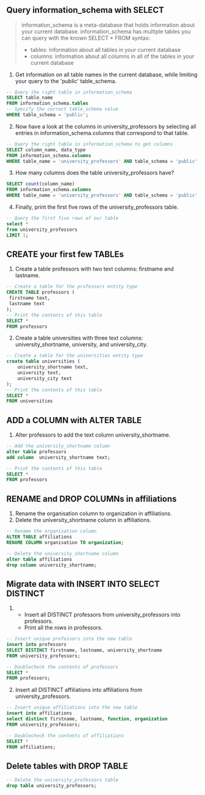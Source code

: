 #

## Query information_schema with SELECT

> information_schema is a meta-database that holds information about your current database. information_schema has multiple tables you can query with the known SELECT \* FROM syntax:
>
> - tables: information about all tables in your current database
> - columns: information about all columns in all of the tables in your current database

1. Get information on all table names in the current database, while limiting your query to the 'public' table_schema.

```SQL
-- Query the right table in information_schema
SELECT table_name
FROM information_schema.tables
-- Specify the correct table_schema value
WHERE table_schema = 'public';
```

2. Now have a look at the columns in university_professors by selecting all entries in information_schema.columns that correspond to that table.

```SQL
-- Query the right table in information_schema to get columns
SELECT column_name, data_type
FROM information_schema.columns
WHERE table_name = 'university_professors' AND table_schema = 'public';
```

3. How many columns does the table university_professors have?

```SQL
SELECT count(column_name)
FROM information_schema.columns
WHERE table_name = 'university_professors' AND table_schema = 'public';
```

4. Finally, print the first five rows of the university_professors table.

```SQL
-- Query the first five rows of our table
select *
from university_professors
LIMIT 1;
```

## CREATE your first few TABLEs

1. Create a table professors with two text columns: firstname and lastname.

```SQL
-- Create a table for the professors entity type
CREATE TABLE professors (
 firstname text,
 lastname text
);
-- Print the contents of this table
SELECT *
FROM professors
```

2. Create a table universities with three text columns: university_shortname, university, and university_city.

```SQL
-- Create a table for the universities entity type
create table universities (
    university_shortname text,
    university text,
    university_city text
);
-- Print the contents of this table
SELECT *
FROM universities
```

## ADD a COLUMN with ALTER TABLE

1. Alter professors to add the text column university_shortname.

```SQL
-- Add the university_shortname column
alter table professors
add column  university_shortname text;

-- Print the contents of this table
SELECT *
FROM professors
```

## RENAME and DROP COLUMNs in affiliations

1. Rename the organisation column to organization in affiliations.
2. Delete the university_shortname column in affiliations.

```SQL
-- Rename the organisation column
ALTER TABLE affiliations
RENAME COLUMN organisation TO organization;

-- Delete the university_shortname column
alter table affiliations
drop column university_shortname;
```

## Migrate data with INSERT INTO SELECT DISTINCT

1. - Insert all DISTINCT professors from university_professors into professors.
   - Print all the rows in professors.

```SQL
-- Insert unique professors into the new table
insert into professors
SELECT DISTINCT firstname, lastname, university_shortname
FROM university_professors;

-- Doublecheck the contents of professors
SELECT *
FROM professors;
```

2. Insert all DISTINCT affiliations into affiliations from university_professors.

```SQL
-- Insert unique affiliations into the new table
insert into affiliations
select distinct firstname, lastname, function, organization
FROM university_professors;

-- Doublecheck the contents of affiliations
SELECT *
FROM affiliations;
```

## Delete tables with DROP TABLE

```SQL
-- Delete the university_professors table
drop table university_professors;
```
